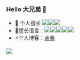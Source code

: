 ### Hello 大兄弟 👋

- 🌱 个人擅长 ![](https://img.shields.io/badge/端茶倒水-<GREEN>)![](https://img.shields.io/badge/日常背锅-<GREEN>)![](https://img.shields.io/badge/日常段子活跃气氛-<GREEN>)
- 🔭擅长语言：![](https://img.shields.io/badge/c-<GREEN>)![](https://img.shields.io/badge/c艹-<GREEN>)![](https://img.shields.io/badge/java-<GREEN>)![](https://img.shields.io/badge/python-<GREEN>)![](https://img.shields.io/badge/golang-<GREEN>)
- ⚡个人博客：[点我](http://blog.imod.top)

![](https://github-readme-stats.vercel.app/api?username=verylazycat&theme=dark)

<!--
**verylazycat/verylazycat** is a ✨ _special_ ✨ repository because its `README.md` (this file) appears on your GitHub profile.

Here are some ideas to get you started:

- 🔭 I’m currently working on ...
- 🌱 I’m currently learning ...
- 👯 I’m looking to collaborate on ...
- 🤔 I’m looking for help with ...
- 💬 Ask me about ...
- 📫 How to reach me: ...
- 😄 Pronouns: ...
- ⚡ Fun fact: ...
-->
